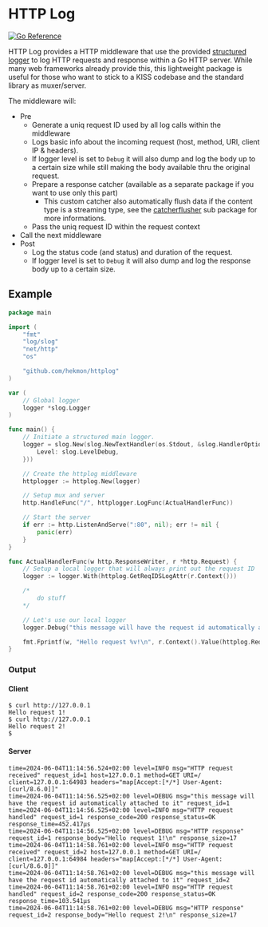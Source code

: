 # HTTP Log

[![Go Reference](https://pkg.go.dev/badge/github.com/hekmon/httplog.svg)](https://pkg.go.dev/github.com/hekmon/httplog)

HTTP Log provides a HTTP middleware that use the provided [structured logger](https://go.dev/blog/slog) to log HTTP requests and response within a Go HTTP server.
While many web frameworks already provide this, this lightweight package is useful for those who want to stick to a KISS codebase and the standard library as muxer/server.

The middleware will:

- Pre
  - Generate a uniq request ID used by all log calls within the middleware
  - Logs basic info about the incoming request (host, method, URI, client IP & headers).
  - If logger level is set to `Debug` it will also dump and log the body up to a certain size while still making the body available thru the original request.
  - Prepare a response catcher (available as a separate package if you want to use only this part)
    - This custom catcher also automatically flush data if the content type is a streaming type, see the [catcherflusher](https://pkg.go.dev/github.com/hekmon/httplog/catcherflusher) sub package for more informations.
  - Pass the uniq request ID within the request context
- Call the next middleware
- Post
  - Log the status code (and status) and duration of the request.
  - If logger level is set to `Debug` it will also dump and log the response body up to a certain size.

## Example

```go
package main

import (
    "fmt"
    "log/slog"
    "net/http"
    "os"

    "github.com/hekmon/httplog"
)

var (
    // Global logger
    logger *slog.Logger
)

func main() {
    // Initiate a structured main logger.
    logger = slog.New(slog.NewTextHandler(os.Stdout, &slog.HandlerOptions{
        Level: slog.LevelDebug,
    }))

    // Create the httplog middleware
    httplogger := httplog.New(logger)

    // Setup mux and server
    http.HandleFunc("/", httplogger.LogFunc(ActualHandlerFunc))

    // Start the server
    if err := http.ListenAndServe(":80", nil); err != nil {
        panic(err)
    }
}

func ActualHandlerFunc(w http.ResponseWriter, r *http.Request) {
    // Setup a local logger that will always print out the request ID
    logger := logger.With(httplog.GetReqIDSLogAttr(r.Context()))

    /*
        do stuff
    */

    // Let's use our local logger
    logger.Debug("this message will have the request id automatically attached to it")

    fmt.Fprintf(w, "Hello request %v!\n", r.Context().Value(httplog.ReqIDKey))
}
```

### Output

#### Client

```raw
$ curl http://127.0.0.1
Hello request 1!
$ curl http://127.0.0.1
Hello request 2!
$
```

#### Server

```raw
time=2024-06-04T11:14:56.524+02:00 level=INFO msg="HTTP request received" request_id=1 host=127.0.0.1 method=GET URI=/ client=127.0.0.1:64983 headers="map[Accept:[*/*] User-Agent:[curl/8.6.0]]"
time=2024-06-04T11:14:56.525+02:00 level=DEBUG msg="this message will have the request id automatically attached to it" request_id=1
time=2024-06-04T11:14:56.525+02:00 level=INFO msg="HTTP request handled" request_id=1 response_code=200 response_status=OK response_time=452.417µs
time=2024-06-04T11:14:56.525+02:00 level=DEBUG msg="HTTP response" request_id=1 response_body="Hello request 1!\n" response_size=17
time=2024-06-04T11:14:58.761+02:00 level=INFO msg="HTTP request received" request_id=2 host=127.0.0.1 method=GET URI=/ client=127.0.0.1:64984 headers="map[Accept:[*/*] User-Agent:[curl/8.6.0]]"
time=2024-06-04T11:14:58.761+02:00 level=DEBUG msg="this message will have the request id automatically attached to it" request_id=2
time=2024-06-04T11:14:58.761+02:00 level=INFO msg="HTTP request handled" request_id=2 response_code=200 response_status=OK response_time=103.541µs
time=2024-06-04T11:14:58.761+02:00 level=DEBUG msg="HTTP response" request_id=2 response_body="Hello request 2!\n" response_size=17
```
